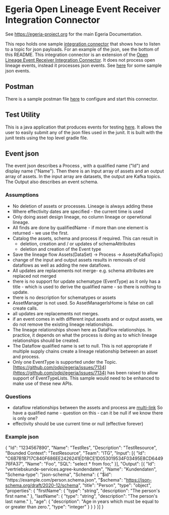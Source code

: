 <!-- SPDX-License-Identifier: CC-BY-4.0 -->
<!-- Copyright Contributors to the Egeria project. -->

# Egeria Open Lineage Event Receiver Integration Connector

See https://egeria-project.org for the main Egeria Documentation.

This repo holds one sample [integration connector](https://egeria-project.org/concepts/integration-connector/?h=integration+conne) that shows how 
to listen to a topic for json payloads. For an example of the json, see the bottom of this README. This integration connector is an extension of the 
[Open Lineage Event Receiver Integration Connector](https://egeria-project.org/connectors/integration/open-lineage-event-receiver-integration-connector/).
It does not process open lineage events, instead it processes json events. See [here](https://github.com/odpi/egeria-connector-integration-lineage-event-driven-sample/tree/main/src/test/resources)
for some sample json events.

## Postman
There is a sample postman file [here](https://github.com/odpi/egeria-connector-integration-lineage-event-driven-sample/blob/main/postman/Egeria%20Integration%20Connector%20sample%20event%20Lineage.postman_collection.json) to
configure and start this connector.

## Test Utility
This is a java application that produces events for testing [here](https://github.com/odpi/egeria-connector-integration-lineage-event-driven-sample/blob/main/src/test/java/org/odpi/openmetadata/adapters/connectors/integration/lineage/utils/EventProducerUtility.java). It allows the user to easily submit any of the json files used in the junit.
It is built with the junit tests using the top level gradle file.


## Event json 

The event json describes a Process , with a qualified name ("Id") and display name ("Name").
Then there is an Input array of assets and an output array of assets. In the input array are datasets, the output are Kafka topics.
The Output also describes an event schema.


### Assumptions
- No deletion of assets or processes. Lineage is always adding these
- Where effectivity dates are specified - the current time is used
- Only doing asset design lineage, no column lineage or operwtional lineage.
- All finds are done by qualifiedName - if more than one element is returned - we use the first. 
- Catalog the assets, schema and process if required. This can result in 
  - deletion, creation and / or updates of schemaAttributes
  - deletion and creation of the Event type
- Save the lineage flow Assets(DataSet) -> Process -> Assets(KafkaTopic)
- change of the input and output assets results in removals of old dataflows as well as adding the new dataflows.
- All updates are replacements not merge- e.g. schema attributes are replaced not merged
- there is no support for update schematype (EventType) as it only has a title - which is used to derive the qualified name - so there is nothing to update.
- there is no description for schematypes or assets
- AssetManager is not used. So AssetManagerIsHome is false on call create calls.
- all updates are replacements not merges.
- if an event comes in with different input assets and or output assets, we do not remove the existing lineage relationships.
- The lineage relationships shown here as DataFlow relationships. In practice, it depends on
what the process is doing as to which lineage relationships should be created.
- The Dataflow qualified name is set to null. This is not appropriate if multiple 
supply chains create a lineage relationship between an asset and process. 
- Only one EventType is supported under the Topic. [https://github.com/odpi/egeria/issues/7134](https://github.com/odpi/egeria/issues/7134) has been raised to allow
support of EventTypeLists. This sample would need to be enhanced to make use of these new APIs.  
### Questions
- dataflow relationships between the assets and process are [multi-link](https://egeria-project.org/concepts/uni-multi-link/?h=multi+link#multi-link-relationships)
So have a qualified name - question on this - can it be null if we know there is only one?
- effectivity should be use current time or null (effective forever)
### Example json
{
"Id": "1234567890",
"Name": "TestRes",
"Description": "TestResource",
"Bounded Context": "TestResource",
"Team": "ITG",
"Input": [{
"Id": "C6B7B1B717C840F686EE2426241ED18CE1D053019534F03495E8CD644976FA37",
"Name": "Foo",
"SQL": "select * from foo;"
}],
"Output": [{
"Id": "vertriebskunde-services.agree-kundendaten",
"Name": "Kundendaten",
"Schema-type": "json-schema",
"Schema": {
"$id": "https://example.com/person.schema.json",
"$schema": "https://json-schema.org/draft/2020-12/schema",
"title": "Person",
"type": "object",
"properties": {
"firstName": {
"type": "string",
"description": "The person's first name."
},
"lastName": {
"type": "string",
"description": "The person's last name."
},
"age": {
"description": "Age in years which must be equal to or greater than zero.",
"type": "integer"
}
}
}
}]
}
